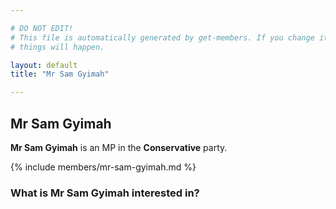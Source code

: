 ```yaml
---

# DO NOT EDIT!
# This file is automatically generated by get-members. If you change it, bad
# things will happen.

layout: default
title: "Mr Sam Gyimah"

---
```


## Mr Sam Gyimah

**Mr Sam Gyimah** is an MP in the **Conservative** party.

{% include members/mr-sam-gyimah.md %}

### What is Mr Sam Gyimah interested in?



